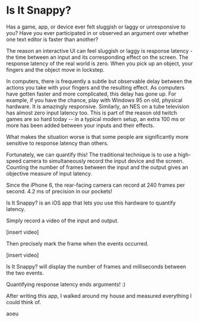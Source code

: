 # Is It Snappy?






Has a game, app, or device ever felt sluggish or laggy or unresponsive to you?  Have you ever participated in or observed an argument over whether one text editor is faster than another?

The reason an interactive UI can feel sluggish or laggy is response latency - the time between an input and its corresponding effect on the screen.  The response latency of the real world is zero.  When you pick up an object, your fingers and the object move in lockstep.

In computers, there is frequently a subtle but observable delay between the actions you take with your fingers and the resulting effect.  As computers have gotten faster and more complicated, this delay has gone up.  For example, if you have the chance, play with Windows 95 on old, physical hardware.  It is amazingly responsive.  Similarly, an NES on a tube television has almost zero input latency too.  This is part of the reason old twitch games are so hard today -- in a typical modern setup, an extra 100 ms or more has been added between your inputs and their effects.

What makes the situation worse is that some people are significantly more sensitive to response latency than others.

Fortunately, we can quantify this!  The traditional technique is to use a high-speed camera to simultaneously record the input device and the screen.  Counting the number of frames between the input and the output gives an objective measure of input latency.

Since the iPhone 6, the rear-facing camera can record at 240 frames per second.  4.2 ms of precision in our pockets!

Is It Snappy? is an iOS app that lets you use this hardware to quantify latency.

Simply record a video of the input and output.

[insert video]

Then precisely mark the frame when the events occurred.

[insert video]

Is It Snappy? will display the number of frames and milliseconds between the two events.

Quantifying response latency ends arguments! :)

After writing this app, I walked around my house and measured everything I could think of.


<footer>
aoeu
</footer>